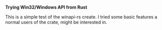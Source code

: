 **Trying Win32/Windows API from Rust**

This is a simple test of the winapi-rs create.
I tried some basic features a normal users of the crate, might be interested in.

